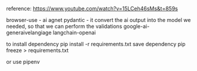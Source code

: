 reference: https://www.youtube.com/watch?v=15LCeh46sMs&t=859s

browser-use - ai agnet
pydantic - it convert the ai output into the model we needed, so that we can perform the validations
google-ai-generaivelangiage
langchain-openai

to install dependency
pip install -r requirements.txt
save dependency
pip freeze > requirements.txt

or use pipenv